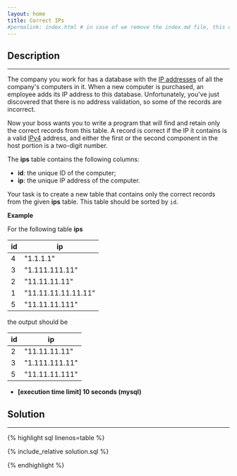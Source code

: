 ```yaml
---
layout: home
title: Correct IPs
#permalink: index.html # in case of we remove the index.md file, this doc will be the index page
---
```


<div class="row">
<div class="columnStmt" markdown="1">

## Description

---

The company you work for has a database with the [IP addresses](https://en.wikipedia.org/wiki/IP_address) of all the company's computers in it. When a new computer is purchased, an employee adds its IP address to this database. Unfortunately, you've just discovered that there is no address validation, so some of the records are incorrect.

Now your boss wants you to write a program that will find and retain only the correct records from this table. A record is correct if the IP it contains is a valid [IPv4](https://en.wikipedia.org/wiki/IPv4) address, and either the first or the second component in the host portion is a two-digit number.

The **ips** table contains the following columns:

- **id**: the unique ID of the computer;
- **ip**: the unique IP address of the computer.

Your task is to create a new table that contains only the correct records from the given **ips** table. This table should be sorted by <code>id</code>.

**Example**

For the following table **ips**

| id  | ip                  |
| --- | ------------------- |
| 4   | "1.1.1.1"           |
| 3   | "1.111.111.11"      |
| 2   | "11.11.11.11"       |
| 1   | "11.11.11.11.11.11" |
| 5   | "11.11.11.111"      |

the output should be

| id  | ip             |
| --- | -------------- |
| 2   | "11.11.11.11"  |
| 3   | "1.111.111.11" |
| 5   | "11.11.11.111" |

- **[execution time limit] 10 seconds (mysql)**

</div>
<div class="columnSol" markdown="1">

## Solution

---

{% highlight sql linenos=table %}

{% include_relative solution.sql %}

{% endhighlight %}

</div>
</div>
